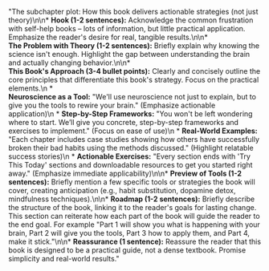 "The subchapter plot: How this book delivers actionable strategies (not just theory)\n\n*   **Hook (1-2 sentences):** 
Acknowledge the common frustration with self-help books – lots of information, but little practical application. Emphasize the reader's desire for real, tangible results.\n\n*   
**The Problem with Theory (1-2 sentences):** Briefly explain why knowing the science isn't enough. Highlight the gap between understanding the brain and actually changing behavior.\n\n*   
**This Book's Approach (3-4 bullet points):** Clearly and concisely outline the core principles that differentiate this book's strategy. Focus on the practical elements.\n    *   
**Neuroscience as a Tool:** 
\"We'll use neuroscience not just to explain, but to give you the tools to rewire your brain.\" (Emphasize actionable application)\n    *   **Step-by-Step Frameworks:** \"You won't be left wondering where to start. We’ll give you concrete, step-by-step frameworks and exercises to implement.\" (Focus on ease of use)\n    *   **Real-World Examples:** \"Each chapter includes case studies showing how others have successfully broken their bad habits using the methods discussed.\" (Highlight relatable success stories)\n    *   **Actionable Exercises:** \"Every section ends with 'Try This Today' sections and downloadable resources to get you started right away.\" (Emphasize immediate applicability)\n\n*   **Preview of Tools (1-2 sentences):** Briefly mention a few specific tools or strategies the book will cover, creating anticipation (e.g., habit substitution, dopamine detox, mindfulness techniques).\n\n*   **Roadmap (1-2 sentences):** Briefly describe the structure of the book, linking it to the reader's goals for lasting change. This section can reiterate how each part of the book will guide the reader to the end goal. For example \"Part 1 will show you what is happening with your brain, Part 2 will give you the tools, Part 3 how to apply them, and Part 4, make it stick.\"\n\n*   **Reassurance (1 sentence):** Reassure the reader that this book is designed to be a practical guide, not a dense textbook. Promise simplicity and real-world results."